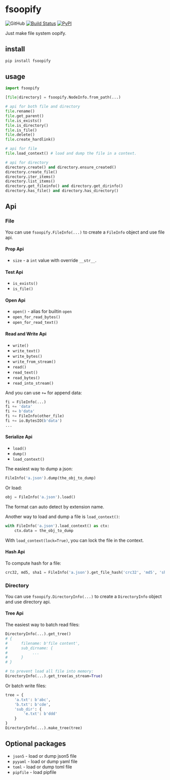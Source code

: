 # fsoopify

![GitHub](https://img.shields.io/github/license/Cologler/fsoopify-python.svg)
[![Build Status](https://travis-ci.com/Cologler/fsoopify-python.svg?branch=master)](https://travis-ci.com/Cologler/fsoopify-python)
[![PyPI](https://img.shields.io/pypi/v/fsoopify.svg)](https://pypi.org/project/fsoopify/)

Just make file system oopify.

## install

``` cmd
pip install fsoopify
```

## usage

``` py
import fsoopify

[file|directory] = fsoopify.NodeInfo.from_path(...)

# api for both file and directory
file.rename()
file.get_parent()
file.is_exists()
file.is_directory()
file.is_file()
file.delete()
file.create_hardlink()

# api for file
file.load_context() # load and dump the file in a context.

# api for directory
directory.create() and directory.ensure_created()
directory.create_file()
directory.iter_items()
directory.list_items()
directory.get_fileinfo() and directory.get_dirinfo()
directory.has_file() and directory.has_directory()
```

## Api

### File

You can use `fsoopify.FileInfo(...)` to create a `FileInfo` object and use file api.

#### Prop Api

- `size` - a `int` value with override `__str__`.

#### Test Api

- `is_exists()`
- `is_file()`

#### Open Api

- `open()` - alias for builtin `open`
- `open_for_read_bytes()`
- `open_for_read_text()`

#### Read and Write Api

- `write()`
- `write_text()`
- `write_bytes()`
- `write_from_stream()`
- `read()`
- `read_text()`
- `read_bytes()`
- `read_into_stream()`

And you can use `+=` for append data:

``` py
fi = FileInfo(...)
fi += 'data'
fi += b'data'
fi += FileInfo(other_file)
fi += io.BytesIO(b'data')
...
```

#### Serialize Api

- `load()`
- `dump()`
- `load_context()`

The easiest way to dump a json:

``` py
FileInfo('a.json').dump(the_obj_to_dump)
```

Or load:

``` py
obj = FileInfo('a.json').load()
```

The format can auto detect by extension name.

Another way to load and dump a file is `load_context()`:

``` py
with FileInfo('a.json').load_context() as ctx:
    ctx.data = the_obj_to_dump
```

With `load_context(lock=True)`, you can lock the file in the context.

#### Hash Api

To compute hash for a file:

``` py
crc32, md5, sha1 = FileInfo('a.json').get_file_hash('crc32', 'md5', 'sha1')
```

### Directory

You can use `fsoopify.DirectoryInfo(...)` to create a `DirectoryInfo` object and use directory api.

#### Tree Api

The easiest way to batch read files:

``` py
DirectoryInfo(...).get_tree()
# {
#      filename: b'file content',
#      sub_dirname: {
#           ...
#      }
# }

# to prevent load all file into memory:
DirectoryInfo(...).get_tree(as_stream=True)
```

Or batch write files:

``` py
tree = {
    'a.txt': b'abc',
    'b.txt': b'cde',
    'sub_dir': {
        'e.txt': b'ddd'
    }
}
DirectoryInfo(...).make_tree(tree)
```

## Optional packages

- `json5` - load or dump json5 file
- `pyyaml` - load or dump yaml file
- `toml` - load or dump toml file
- `pipfile` - load pipfile
